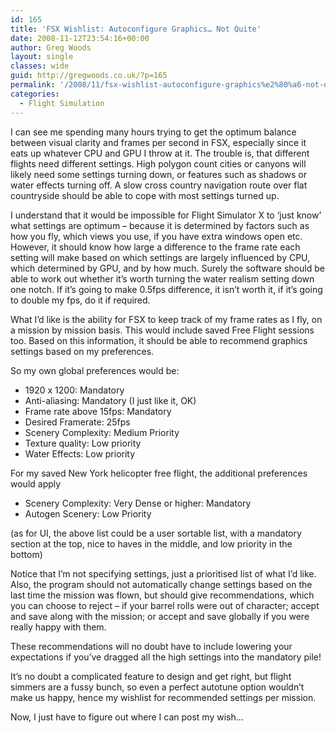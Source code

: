 ```yaml
---
id: 165
title: 'FSX Wishlist: Autoconfigure Graphics… Not Quite'
date: 2008-11-12T23:54:16+00:00
author: Greg Woods
layout: single
classes: wide
guid: http://gregwoods.co.uk/?p=165
permalink: '/2008/11/fsx-wishlist-autoconfigure-graphics%e2%80%a6-not-quite/'
categories:
  - Flight Simulation
---
```

I can see me spending many hours trying to get the optimum balance between visual clarity and frames per second in FSX, especially since it eats up whatever CPU and GPU I throw at it. The trouble is, that different flights need different settings. High polygon count cities or canyons will likely need some settings turning down, or features such as shadows or water effects turning off. A slow cross country navigation route over flat countryside should be able to cope with most settings turned up.

I understand that it would be impossible for Flight Simulator X to ‘just know’ what settings are optimum – because it is determined by factors such as how you fly, which views you use, if you have extra windows open etc. However, it should know how large a difference to the frame rate each setting will make based on which settings are largely influenced by CPU, which determined by GPU, and by how much. Surely the software should be able to work out whether it’s worth turning the water realism setting down one notch. If it’s going to make 0.5fps difference, it isn’t worth it, if it’s going to double my fps, do it if required.

What I’d like is the ability for FSX to keep track of my frame rates as I fly, on a mission by mission basis. This would include saved Free Flight sessions too. Based on this information, it should be able to recommend graphics settings based on my preferences.

So my own global preferences would be:

  * 1920 x 1200: Mandatory
  * Anti-aliasing: Mandatory (I just like it, OK)
  * Frame rate above 15fps: Mandatory
  * Desired Framerate: 25fps
  * Scenery Complexity: Medium Priority
  * Texture quality: Low priority
  * Water Effects: Low priority

For my saved New York helicopter free flight, the additional preferences would apply

  * Scenery Complexity: Very Dense or higher: Mandatory
  * Autogen Scenery: Low Priority

(as for UI, the above list could be a user sortable list, with a mandatory section at the top, nice to haves in the middle, and low priority in the bottom)

Notice that I’m not specifying settings, just a prioritised list of what I’d like. Also, the program should not automatically change settings based on the last time the mission was flown, but should give recommendations, which you can choose to reject &#8211; if your barrel rolls were out of character; accept and save along with the mission; or accept and save globally if you were really happy with them.

These recommendations will no doubt have to include lowering your expectations if you’ve dragged all the high settings into the mandatory pile!

It’s no doubt a complicated feature to design and get right, but flight simmers are a fussy bunch, so even a perfect autotune option wouldn’t make us happy, hence my wishlist for recommended settings per mission.

Now, I just have to figure out where I can post my wish…